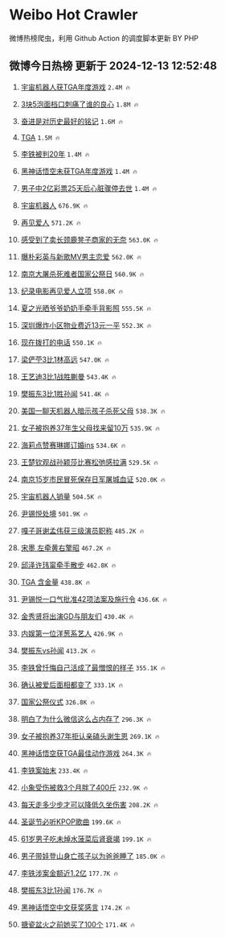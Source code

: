 # Weibo Hot Crawler 



微博热榜爬虫，利用 Github Action 的调度脚本更新 BY PHP 


## 微博今日热榜 更新于 2024-12-13 12:52:48 
1. [宇宙机器人获TGA年度游戏](https://s.weibo.com/weibo?q=%23%E5%AE%87%E5%AE%99%E6%9C%BA%E5%99%A8%E4%BA%BA%E8%8E%B7TGA%E5%B9%B4%E5%BA%A6%E6%B8%B8%E6%88%8F%23&t=31&band_rank=1&Refer=top) `2.4M 🔥` 

1. [3块5泡面档口刺痛了谁的良心](https://s.weibo.com/weibo?q=%233%E5%9D%975%E6%B3%A1%E9%9D%A2%E6%A1%A3%E5%8F%A3%E5%88%BA%E7%97%9B%E4%BA%86%E8%B0%81%E7%9A%84%E8%89%AF%E5%BF%83%23&t=31&band_rank=2&Refer=top) `1.8M 🔥` 

1. [奋进是对历史最好的铭记](https://s.weibo.com/weibo?q=%23%E5%A5%8B%E8%BF%9B%E6%98%AF%E5%AF%B9%E5%8E%86%E5%8F%B2%E6%9C%80%E5%A5%BD%E7%9A%84%E9%93%AD%E8%AE%B0%23&t=31&band_rank=3&Refer=top) `1.6M 🔥` 

1. [TGA](https://s.weibo.com/weibo?q=TGA&t=31&band_rank=4&Refer=top) `1.5M 🔥` 

1. [李铁被判20年](https://s.weibo.com/weibo?q=%23%E6%9D%8E%E9%93%81%E8%A2%AB%E5%88%A420%E5%B9%B4%23&t=31&band_rank=5&Refer=top) `1.4M 🔥` 

1. [黑神话悟空未获TGA年度游戏](https://s.weibo.com/weibo?q=%23%E9%BB%91%E7%A5%9E%E8%AF%9D%E6%82%9F%E7%A9%BA%E6%9C%AA%E8%8E%B7TGA%E5%B9%B4%E5%BA%A6%E6%B8%B8%E6%88%8F%23&t=31&band_rank=6&Refer=top) `1.4M 🔥` 

1. [男子中2亿彩票25天后心脏骤停去世](https://s.weibo.com/weibo?q=%23%E7%94%B7%E5%AD%90%E4%B8%AD2%E4%BA%BF%E5%BD%A9%E7%A5%A825%E5%A4%A9%E5%90%8E%E5%BF%83%E8%84%8F%E9%AA%A4%E5%81%9C%E5%8E%BB%E4%B8%96%23&t=31&band_rank=7&Refer=top) `1.4M 🔥` 

1. [宇宙机器人](https://s.weibo.com/weibo?q=%E5%AE%87%E5%AE%99%E6%9C%BA%E5%99%A8%E4%BA%BA&t=31&band_rank=8&Refer=top) `676.9K 🔥` 

1. [再见爱人](https://s.weibo.com/weibo?q=%E5%86%8D%E8%A7%81%E7%88%B1%E4%BA%BA&t=31&band_rank=9&Refer=top) `571.2K 🔥` 

1. [感受到了卖长颈鹿凳子商家的无奈](https://s.weibo.com/weibo?q=%23%E6%84%9F%E5%8F%97%E5%88%B0%E4%BA%86%E5%8D%96%E9%95%BF%E9%A2%88%E9%B9%BF%E5%87%B3%E5%AD%90%E5%95%86%E5%AE%B6%E7%9A%84%E6%97%A0%E5%A5%88%23&t=31&band_rank=10&Refer=top) `563.0K 🔥` 

1. [曝朴彩英与新歌MV男主恋爱](https://s.weibo.com/weibo?q=%E6%9B%9D%E6%9C%B4%E5%BD%A9%E8%8B%B1%E4%B8%8E%E6%96%B0%E6%AD%8CMV%E7%94%B7%E4%B8%BB%E6%81%8B%E7%88%B1&t=31&band_rank=11&Refer=top) `562.0K 🔥` 

1. [南京大屠杀死难者国家公祭日](https://s.weibo.com/weibo?q=%23%E5%8D%97%E4%BA%AC%E5%A4%A7%E5%B1%A0%E6%9D%80%E6%AD%BB%E9%9A%BE%E8%80%85%E5%9B%BD%E5%AE%B6%E5%85%AC%E7%A5%AD%E6%97%A5%23&t=31&band_rank=12&Refer=top) `560.9K 🔥` 

1. [纪录电影再见爱人立项](https://s.weibo.com/weibo?q=%23%E7%BA%AA%E5%BD%95%E7%94%B5%E5%BD%B1%E5%86%8D%E8%A7%81%E7%88%B1%E4%BA%BA%E7%AB%8B%E9%A1%B9%23&t=31&band_rank=13&Refer=top) `558.0K 🔥` 

1. [夏之光晒爷爷奶奶手牵手背影照](https://s.weibo.com/weibo?q=%E5%A4%8F%E4%B9%8B%E5%85%89%E6%99%92%E7%88%B7%E7%88%B7%E5%A5%B6%E5%A5%B6%E6%89%8B%E7%89%B5%E6%89%8B%E8%83%8C%E5%BD%B1%E7%85%A7&t=31&band_rank=14&Refer=top) `555.5K 🔥` 

1. [深圳爆炸小区物业费近13元一平](https://s.weibo.com/weibo?q=%23%E6%B7%B1%E5%9C%B3%E7%88%86%E7%82%B8%E5%B0%8F%E5%8C%BA%E7%89%A9%E4%B8%9A%E8%B4%B9%E8%BF%9113%E5%85%83%E4%B8%80%E5%B9%B3%23&t=31&band_rank=15&Refer=top) `552.3K 🔥` 

1. [现在拨打的电话](https://s.weibo.com/weibo?q=%E7%8E%B0%E5%9C%A8%E6%8B%A8%E6%89%93%E7%9A%84%E7%94%B5%E8%AF%9D&t=31&band_rank=16&Refer=top) `550.1K 🔥` 

1. [梁俨苧3比1林高远](https://s.weibo.com/weibo?q=%E6%A2%81%E4%BF%A8%E8%8B%A73%E6%AF%941%E6%9E%97%E9%AB%98%E8%BF%9C&t=31&band_rank=17&Refer=top) `547.0K 🔥` 

1. [王艺迪3比1战胜蒯曼](https://s.weibo.com/weibo?q=%E7%8E%8B%E8%89%BA%E8%BF%AA3%E6%AF%941%E6%88%98%E8%83%9C%E8%92%AF%E6%9B%BC&t=31&band_rank=18&Refer=top) `543.4K 🔥` 

1. [樊振东3比1胜孙闻](https://s.weibo.com/weibo?q=%23%E6%A8%8A%E6%8C%AF%E4%B8%9C3%E6%AF%941%E8%83%9C%E5%AD%99%E9%97%BB%23&t=31&band_rank=19&Refer=top) `541.4K 🔥` 

1. [美国一聊天机器人暗示孩子杀死父母](https://s.weibo.com/weibo?q=%23%E7%BE%8E%E5%9B%BD%E4%B8%80%E8%81%8A%E5%A4%A9%E6%9C%BA%E5%99%A8%E4%BA%BA%E6%9A%97%E7%A4%BA%E5%AD%A9%E5%AD%90%E6%9D%80%E6%AD%BB%E7%88%B6%E6%AF%8D%23&t=31&band_rank=20&Refer=top) `538.3K 🔥` 

1. [女子被抱养37年生父母找来留10万](https://s.weibo.com/weibo?q=%23%E5%A5%B3%E5%AD%90%E8%A2%AB%E6%8A%B1%E5%85%BB37%E5%B9%B4%E7%94%9F%E7%88%B6%E6%AF%8D%E6%89%BE%E6%9D%A5%E7%95%9910%E4%B8%87%23&t=31&band_rank=21&Refer=top) `535.9K 🔥` 

1. [海莉点赞赛琳娜订婚ins](https://s.weibo.com/weibo?q=%23%E6%B5%B7%E8%8E%89%E7%82%B9%E8%B5%9E%E8%B5%9B%E7%90%B3%E5%A8%9C%E8%AE%A2%E5%A9%9Ains%23&t=31&band_rank=22&Refer=top) `534.6K 🔥` 

1. [王楚钦观战孙颖莎比赛松弛感拉满](https://s.weibo.com/weibo?q=%23%E7%8E%8B%E6%A5%9A%E9%92%A6%E8%A7%82%E6%88%98%E5%AD%99%E9%A2%96%E8%8E%8E%E6%AF%94%E8%B5%9B%E6%9D%BE%E5%BC%9B%E6%84%9F%E6%8B%89%E6%BB%A1%23&t=31&band_rank=23&Refer=top) `529.5K 🔥` 

1. [南京15岁市民冒死保存日军屠城血证](https://s.weibo.com/weibo?q=%23%E5%8D%97%E4%BA%AC15%E5%B2%81%E5%B8%82%E6%B0%91%E5%86%92%E6%AD%BB%E4%BF%9D%E5%AD%98%E6%97%A5%E5%86%9B%E5%B1%A0%E5%9F%8E%E8%A1%80%E8%AF%81%23&t=31&band_rank=24&Refer=top) `520.0K 🔥` 

1. [宇宙机器人销量](https://s.weibo.com/weibo?q=%E5%AE%87%E5%AE%99%E6%9C%BA%E5%99%A8%E4%BA%BA%E9%94%80%E9%87%8F&t=31&band_rank=25&Refer=top) `504.5K 🔥` 

1. [尹锡悦处境](https://s.weibo.com/weibo?q=%23%E5%B0%B9%E9%94%A1%E6%82%A6%E5%A4%84%E5%A2%83%23&t=31&band_rank=26&Refer=top) `501.9K 🔥` 

1. [嘎子哥谢孟伟获三级演员职称](https://s.weibo.com/weibo?q=%23%E5%98%8E%E5%AD%90%E5%93%A5%E8%B0%A2%E5%AD%9F%E4%BC%9F%E8%8E%B7%E4%B8%89%E7%BA%A7%E6%BC%94%E5%91%98%E8%81%8C%E7%A7%B0%23&t=31&band_rank=27&Refer=top) `485.2K 🔥` 

1. [宋墨 左牵黄右擎昭](https://s.weibo.com/weibo?q=%E5%AE%8B%E5%A2%A8%20%E5%B7%A6%E7%89%B5%E9%BB%84%E5%8F%B3%E6%93%8E%E6%98%AD&t=31&band_rank=28&Refer=top) `467.2K 🔥` 

1. [邱泽许玮甯牵手散步](https://s.weibo.com/weibo?q=%23%E9%82%B1%E6%B3%BD%E8%AE%B8%E7%8E%AE%E7%94%AF%E7%89%B5%E6%89%8B%E6%95%A3%E6%AD%A5%23&t=31&band_rank=29&Refer=top) `462.8K 🔥` 

1. [TGA 含金量](https://s.weibo.com/weibo?q=TGA%20%E5%90%AB%E9%87%91%E9%87%8F&t=31&band_rank=30&Refer=top) `438.8K 🔥` 

1. [尹锡悦一口气批准42项法案及施行令](https://s.weibo.com/weibo?q=%23%E5%B0%B9%E9%94%A1%E6%82%A6%E4%B8%80%E5%8F%A3%E6%B0%94%E6%89%B9%E5%87%8642%E9%A1%B9%E6%B3%95%E6%A1%88%E5%8F%8A%E6%96%BD%E8%A1%8C%E4%BB%A4%23&t=31&band_rank=31&Refer=top) `436.6K 🔥` 

1. [金秀贤将出演GD与朋友们](https://s.weibo.com/weibo?q=%23%E9%87%91%E7%A7%80%E8%B4%A4%E5%B0%86%E5%87%BA%E6%BC%94GD%E4%B8%8E%E6%9C%8B%E5%8F%8B%E4%BB%AC%23&t=31&band_rank=32&Refer=top) `430.4K 🔥` 

1. [内娱第一位洋葱系艺人](https://s.weibo.com/weibo?q=%E5%86%85%E5%A8%B1%E7%AC%AC%E4%B8%80%E4%BD%8D%E6%B4%8B%E8%91%B1%E7%B3%BB%E8%89%BA%E4%BA%BA&t=31&band_rank=33&Refer=top) `426.9K 🔥` 

1. [樊振东vs孙闻](https://s.weibo.com/weibo?q=%E6%A8%8A%E6%8C%AF%E4%B8%9Cvs%E5%AD%99%E9%97%BB&t=31&band_rank=34&Refer=top) `413.2K 🔥` 

1. [李铁曾忏悔自己活成了最憎恨的样子](https://s.weibo.com/weibo?q=%23%E6%9D%8E%E9%93%81%E6%9B%BE%E5%BF%8F%E6%82%94%E8%87%AA%E5%B7%B1%E6%B4%BB%E6%88%90%E4%BA%86%E6%9C%80%E6%86%8E%E6%81%A8%E7%9A%84%E6%A0%B7%E5%AD%90%23&t=31&band_rank=35&Refer=top) `355.1K 🔥` 

1. [确认被爱后面相都变了](https://s.weibo.com/weibo?q=%E7%A1%AE%E8%AE%A4%E8%A2%AB%E7%88%B1%E5%90%8E%E9%9D%A2%E7%9B%B8%E9%83%BD%E5%8F%98%E4%BA%86&t=31&band_rank=36&Refer=top) `333.1K 🔥` 

1. [国家公祭仪式](https://s.weibo.com/weibo?q=%23%E5%9B%BD%E5%AE%B6%E5%85%AC%E7%A5%AD%E4%BB%AA%E5%BC%8F%23&t=31&band_rank=37&Refer=top) `326.8K 🔥` 

1. [明白了为什么微信这么占内存了](https://s.weibo.com/weibo?q=%23%E6%98%8E%E7%99%BD%E4%BA%86%E4%B8%BA%E4%BB%80%E4%B9%88%E5%BE%AE%E4%BF%A1%E8%BF%99%E4%B9%88%E5%8D%A0%E5%86%85%E5%AD%98%E4%BA%86%23&t=31&band_rank=38&Refer=top) `296.3K 🔥` 

1. [女子被抱养37年拒认亲磕头谢生恩](https://s.weibo.com/weibo?q=%23%E5%A5%B3%E5%AD%90%E8%A2%AB%E6%8A%B1%E5%85%BB37%E5%B9%B4%E6%8B%92%E8%AE%A4%E4%BA%B2%E7%A3%95%E5%A4%B4%E8%B0%A2%E7%94%9F%E6%81%A9%23&t=31&band_rank=39&Refer=top) `269.1K 🔥` 

1. [黑神话悟空获TGA最佳动作游戏](https://s.weibo.com/weibo?q=%23%E9%BB%91%E7%A5%9E%E8%AF%9D%E6%82%9F%E7%A9%BA%E8%8E%B7TGA%E6%9C%80%E4%BD%B3%E5%8A%A8%E4%BD%9C%E6%B8%B8%E6%88%8F%23&t=31&band_rank=40&Refer=top) `264.3K 🔥` 

1. [李铁案始末](https://s.weibo.com/weibo?q=%23%E6%9D%8E%E9%93%81%E6%A1%88%E5%A7%8B%E6%9C%AB%23&t=31&band_rank=41&Refer=top) `233.4K 🔥` 

1. [小象受伤被救3个月胖了400斤](https://s.weibo.com/weibo?q=%23%E5%B0%8F%E8%B1%A1%E5%8F%97%E4%BC%A4%E8%A2%AB%E6%95%913%E4%B8%AA%E6%9C%88%E8%83%96%E4%BA%86400%E6%96%A4%23&t=31&band_rank=42&Refer=top) `232.9K 🔥` 

1. [每天走多少步才可以降低久坐伤害](https://s.weibo.com/weibo?q=%23%E6%AF%8F%E5%A4%A9%E8%B5%B0%E5%A4%9A%E5%B0%91%E6%AD%A5%E6%89%8D%E5%8F%AF%E4%BB%A5%E9%99%8D%E4%BD%8E%E4%B9%85%E5%9D%90%E4%BC%A4%E5%AE%B3%23&t=31&band_rank=43&Refer=top) `208.2K 🔥` 

1. [圣诞节必听KPOP歌曲](https://s.weibo.com/weibo?q=%E5%9C%A3%E8%AF%9E%E8%8A%82%E5%BF%85%E5%90%ACKPOP%E6%AD%8C%E6%9B%B2&t=31&band_rank=44&Refer=top) `199.6K 🔥` 

1. [61岁男子吃未焯水菠菜后肾衰竭](https://s.weibo.com/weibo?q=%2361%E5%B2%81%E7%94%B7%E5%AD%90%E5%90%83%E6%9C%AA%E7%84%AF%E6%B0%B4%E8%8F%A0%E8%8F%9C%E5%90%8E%E8%82%BE%E8%A1%B0%E7%AB%AD%23&t=31&band_rank=45&Refer=top) `199.1K 🔥` 

1. [男子带娃登山身亡孩子以为爸爸睡了](https://s.weibo.com/weibo?q=%23%E7%94%B7%E5%AD%90%E5%B8%A6%E5%A8%83%E7%99%BB%E5%B1%B1%E8%BA%AB%E4%BA%A1%E5%AD%A9%E5%AD%90%E4%BB%A5%E4%B8%BA%E7%88%B8%E7%88%B8%E7%9D%A1%E4%BA%86%23&t=31&band_rank=46&Refer=top) `185.0K 🔥` 

1. [李铁涉案金额近1.2亿](https://s.weibo.com/weibo?q=%23%E6%9D%8E%E9%93%81%E6%B6%89%E6%A1%88%E9%87%91%E9%A2%9D%E8%BF%911.2%E4%BA%BF%23&t=31&band_rank=47&Refer=top) `177.7K 🔥` 

1. [樊振东3比1孙闻](https://s.weibo.com/weibo?q=%23%E6%A8%8A%E6%8C%AF%E4%B8%9C3%E6%AF%941%E5%AD%99%E9%97%BB%23&t=31&band_rank=48&Refer=top) `176.7K 🔥` 

1. [黑神话悟空中文获奖感言](https://s.weibo.com/weibo?q=%23%E9%BB%91%E7%A5%9E%E8%AF%9D%E6%82%9F%E7%A9%BA%E4%B8%AD%E6%96%87%E8%8E%B7%E5%A5%96%E6%84%9F%E8%A8%80%23&t=31&band_rank=49&Refer=top) `174.2K 🔥` 

1. [搪瓷盆火之前她买了100个](https://s.weibo.com/weibo?q=%23%E6%90%AA%E7%93%B7%E7%9B%86%E7%81%AB%E4%B9%8B%E5%89%8D%E5%A5%B9%E4%B9%B0%E4%BA%86100%E4%B8%AA%23&t=31&band_rank=50&Refer=top) `171.4K 🔥` 

